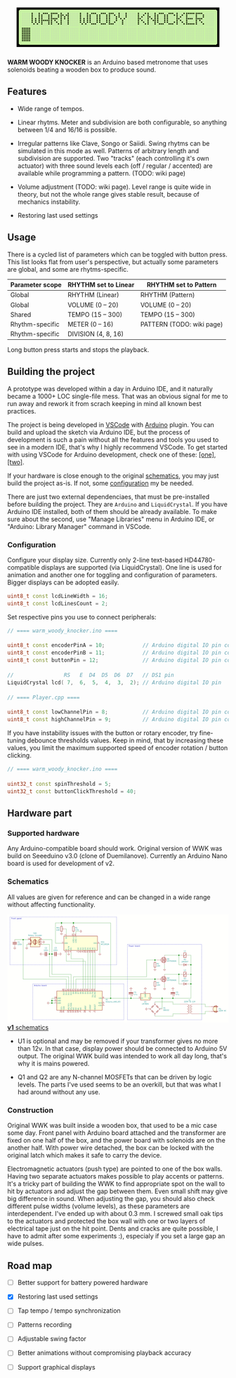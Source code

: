 <h1 align="center">
	<img src="images/header_animation.gif" alt="WARM WOODY KNOCKER" />
</h1>

**WARM WOODY KNOCKER** is an Arduino based metronome that uses solenoids beating a wooden box to produce sound.

## Features

* Wide range of tempos.

* Linear rhytms. Meter and subdivision are both configurable, so anything between 1/4 and 16/16 is possible.

* Irregular patterns like Clave, Songo or Saiidi. Swing rhytms can be simulated in this mode as well. Patterns of arbitrary length and subdivision are supported. Two "tracks" (each controlling it's own actuator) with three sound levels each (off / regular / accented) are available while programming a pattern. (TODO: wiki page)

* Volume adjustment (TODO: wiki page). Level range is quite wide in theory, but not the whole range gives stable result, because of mechanics instability.

* Restoring last used settings

## Usage

There is a cycled list of parameters which can be toggled with button press. This list looks flat from user's perspective, but actually some parameters are global, and some are rhytms-specific.

Parameter scope | RHYTHM set to Linear | RHYTHM set to Pattern
----------------|----------------------|----------------------
Global          | RHYTHM (Linear)      | RHYTHM (Pattern)
Global          | VOLUME (0 – 20)      | VOLUME (0 – 20)
Shared          | TEMPO (15 – 300)     | TEMPO (15 – 300)
Rhythm-specific | METER (0 – 16)       | PATTERN (TODO: wiki page)
Rhythm-specific | DIVISION (4, 8, 16)  |

Long button press starts and stops the playback.

## Building the project

A prototype was developed within a day in Arduino IDE, and it naturally became a 1000+ LOC single-file mess. That was an obvious signal for me to run away and rework it from scrach keeping in mind all known best practices.

The project is being developed in [VSCode](https://code.visualstudio.com/) with [Arduino](https://marketplace.visualstudio.com/items?itemName=vsciot-vscode.vscode-arduino) plugin. You can build and upload the sketch via Arduino IDE, but the process of development is such a pain without all the features and tools you used to see in a modern IDE, that's why I highly recommend VSCode. To get started with using VSCode for Arduino development, check one of these: [[one]](https://learn.sparkfun.com/tutorials/efficient-arduino-programming-with-arduino-cli-and-visual-studio-code/all), [[two]](https://medium.com/home-wireless/use-visual-studio-code-for-arduino-2d0cf4c1760b).

If your hardware is close enough to the original [schematics](##Schematics), you may just build the project as-is. If not, some [configuration](###Configuration) my be needed.

There are just two external dependenciaes, that must be pre-installed before building the project. They are `Arduino` and `LiquidCrystal`. If you have Arduino IDE installed, both of them should be already available. To make sure about the second, use "Manage Libraries" menu in Arduino IDE, or "Arduino: Library Manager" command in VSCode.

### Configuration

Configure your display size. Currently only 2-line text-based HD44780-compatible displays are supported (via LiquidCrystal). One line is used for animation and another one for toggling and configuration of parameters. Bigger displays can be adopted easily.

```cpp
uint8_t const lcdLineWidth = 16;
uint8_t const lcdLinesCount = 2;
```

Set respective pins you use to connect peripherals:

```cpp
// ==== warm_woody_knocker.ino ====

uint8_t const encoderPinA = 10;            // Arduino digital IO pin connected to SW1 A pin
uint8_t const encoderPinB = 11;            // Arduino digital IO pin connected to SW1 B pin
uint8_t const buttonPin = 12;              // Arduino digital IO pin connected to SW1 S2 pin

//                RS   E  D4  D5  D6  D7   // DS1 pin
LiquidCrystal lcd( 7,  6,  5,  4,  3,  2); // Arduino digital IO pin

// ==== Player.cpp ====

uint8_t const lowChannelPin = 8;           // Arduino digital IO pin connected to Q1 gate
uint8_t const highChannelPin = 9;          // Arduino digital IO pin connected to Q2 gate
```

If you have instability issues with the button or rotary encoder, try fine-tuning debounce thresholds values. Keep in mind, that by increasing these values, you limit the maximum supported speed of encoder rotation / button clicking.

```cpp
// ==== warm_woody_knocker.ino ====

uint32_t const spinThreshold = 5;
uint32_t const buttonClickThreshold = 40;
```

## Hardware part

### Supported hardware

Any Arduino-compatible board should work. Original version of WWK was build on Seeeduino v3.0 (clone of Duemilanove). Currently an Arduino Nano board is used for development of v2.

### Schematics

All values are given for reference and can be changed in a wide range without affecting functionality.

[![**v1** schematics](./images/schematics_v1_thumb.png)<br>**v1** schematics](./images/schematics_v1.png)

* U1 is optional and may be removed if your transformer gives no more than 12v. In that case, display power should be connected to Arduino 5V output. The original WWK build was intended to work all day long, that's why it is mains powered.

* Q1 and Q2 are any N-channel MOSFETs that can be driven by logic levels. The parts I've used seems to be an overkill, but that was what I had around without any use.

### Construction

Original WWK was built inside a wooden box, that used to be a mic case some day. Front panel with Arduino board attached and the transformer are fixed on one half of the box, and the power board with solenoids are on the another half. With power wire detached, the box can be locked with the original latch which makes it safe to carry the device.

Electromagnetic actuators (push type) are pointed to one of the box walls. Having two separate actuators makes possible to play accents or patterns. It's a tricky part of building the WWK to find appropriate spot on the wall to hit by actuators and adjust the gap between them. Even small shift may give big difference in sound. When adjusting the gap, you should also check different pulse widths (volume levels), as these parameters are interdependent. I've ended up with about 0.3 mm. I screwed small oak tips to the actuators and protected the box wall with one or two layers of electrical tape just on the hit point. Dents and cracks are quite possible, I have to admit after some experiments :), especialy if you set a large gap an wide pulses.

## Road map

* [ ] Better support for battery powered hardware

* [x] Restoring last used settings

* [ ] Tap tempo / tempo synchronization

* [ ] Patterns recording

* [ ] Adjustable swing factor

* [ ] Better animations without compromising playback accuracy

* [ ] Support graphical displays
